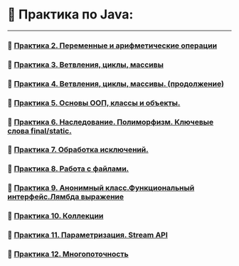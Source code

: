 # 🧠 Практика по Java:

---

### 🧩 [Практика 2. Переменные и арифметические операции](lessons/LESSON_2.md)
### 🧩 [Практика 3. Ветвления, циклы, массивы](lessons/LESSON_3.md)
### 🧩 [Практика 4. Ветвления, циклы, массивы. (продолжение)](lessons/LESSON_4.md)
### 🧩 [Практика 5. Основы ООП, классы и объекты.](lessons/LESSON_5.md)
### 🧩 [Практика 6. Наследование. Полиморфизм. Ключевые слова final/static.](lessons/LESSON_6.md)
### 🧩 [Практика 7. Обработка исключений.](lessons/LESSON_7.md)
### 🧩 [Практика 8. Работа с файлами.](lessons/LESSON_8.md)
### 🧩 [Практика 9. Анонимный класс.Функциональный интерфейс.Лямбда выражение](lessons/LESSON_9.md)
### 🧩 [Практика 10. Коллекции](lessons/LESSON_10.md)
### 🧩 [Практика 11. Параметризация. Stream API](lessons/LESSON_11.md)
### 🧩 [Практика 12. Многопоточность](lessons/LESSON_12.md)
